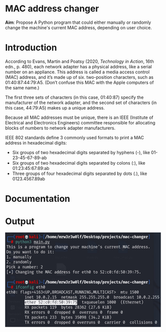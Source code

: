 # MAC address changer
**Aim**: Propose A Python program that could either manually or randomly change the machine's current MAC address, depending on user choice.

# Introduction
According to Evans, Martin and Poatsy (2020, _Technology in Action_, 16th edn., p. 480), each network adapter has a physical address, like a serial number on an appliance. This address is called a media access control (MAC) address, and it’s made up of six. two-position characters, such as 01:40:87:44:79:A5. (Don’t confuse this MAC with the Apple computers of the same name.) 

The first three sets of characters (in this case, 01:40:87) specify the manufacturer of the network adapter, and the second set of characters (in this case, 44:79:A5) makes up a unique address.

Because all MAC addresses must be unique, there is an IEEE (Institute of Electrical and Electronics Engineers) committee responsible for allocating blocks of numbers to network adapter manufacturers.

IEEE 802 standards define 3 commonly used formats to print a MAC address in hexadecimal digits:
- Six groups of two hexadecimal digits separated by hyphens (-), like 01-23-45-67-89-ab
- Six groups of two hexadecimal digits separated by colons (:), like 01:23:45:67:89:ab
- Three groups of four hexadecimal digits separated by dots (.), like 0123.4567.89ab

# Documentation

# Output
![An example of successfully changing the machine's current MAC address](output.jpg)
